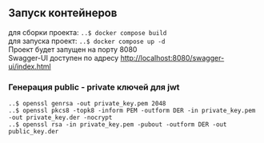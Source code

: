 ## Запуск контейнеров

для сборки проекта: `..$ docker compose build`  
для запуска проект: `..$ docker compose up -d`  
Проект будет запущен на порту 8080  
Swagger-UI доступен по адресу [http://localhost:8080/swagger-ui/index.html](http://localhost:8080/swagger-ui/index.html)

### Генерация public - private ключей для jwt

```shell
..$ openssl genrsa -out private_key.pem 2048
..$ openssl pkcs8 -topk8 -inform PEM -outform DER -in private_key.pem -out private_key.der -nocrypt
..$ openssl rsa -in private_key.pem -pubout -outform DER -out public_key.der
```

